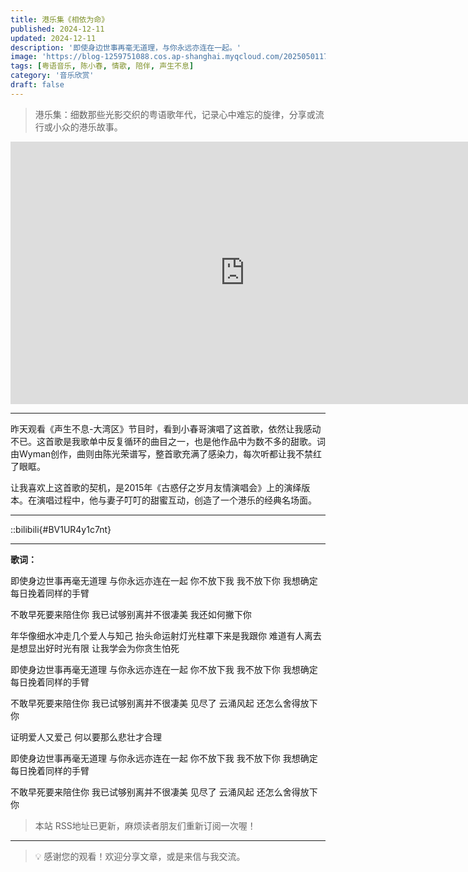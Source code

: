 ```yaml
---
title: 港乐集《相依为命》
published: 2024-12-11
updated: 2024-12-11
description: '即使身边世事再毫无道理，与你永远亦连在一起。'
image: 'https://blog-1259751088.cos.ap-shanghai.myqcloud.com/20250501171820658.png?imageSlim'
tags: [粤语音乐, 陈小春, 情歌, 陪伴, 声生不息]
category: '音乐欣赏'
draft: false
---
```


> 港乐集：细数那些光影交织的粤语歌年代，记录心中难忘的旋律，分享或流行或小众的港乐故事。

<iframe width="750" height="420" src="https://www.youtube.com/embed/7cW2NlDlyWg?si=73yrK14r3eS7Z8X7" title="YouTube video player" frameborder="0" allow="accelerometer; autoplay; clipboard-write; encrypted-media; gyroscope; picture-in-picture; web-share" referrerpolicy="strict-origin-when-cross-origin" allowfullscreen></iframe>

---

昨天观看《声生不息-大湾区》节目时，看到小春哥演唱了这首歌，依然让我感动不已。这首歌是我歌单中反复循环的曲目之一，也是他作品中为数不多的甜歌。词由Wyman创作，曲则由陈光荣谱写，整首歌充满了感染力，每次听都让我不禁红了眼眶。

让我喜欢上这首歌的契机，是2015年《古惑仔之岁月友情演唱会》上的演绎版本。在演唱过程中，他与妻子叮叮的甜蜜互动，创造了一个港乐的经典名场面。

---

::bilibili{#BV1UR4y1c7nt}

---

**歌词：**

即使身边世事再毫无道理
与你永远亦连在一起
你不放下我 我不放下你
我想确定每日挽着同样的手臂

不敢早死要来陪住你
我已试够别离并不很凄美
我还如何撇下你

年华像细水冲走几个爱人与知己
抬头命运射灯光柱罩下来是我跟你
难道有人离去是想显出好时光有限
让我学会为你贪生怕死

即使身边世事再毫无道理
与你永远亦连在一起
你不放下我 我不放下你
我想确定每日挽着同样的手臂

不敢早死要来陪住你
我已试够别离并不很凄美
见尽了 云涌风起
还怎么舍得放下你

证明爱人又爱己
何以要那么悲壮才合理

即使身边世事再毫无道理
与你永远亦连在一起
你不放下我 我不放下你
我想确定每日挽着同样的手臂

不敢早死要来陪住你
我已试够别离并不很凄美
见尽了 云涌风起
还怎么舍得放下你

> 本站 RSS地址已更新，麻烦读者朋友们重新订阅一次喔！

---

> 💡 感谢您的观看！欢迎分享文章，或是来信与我交流。
